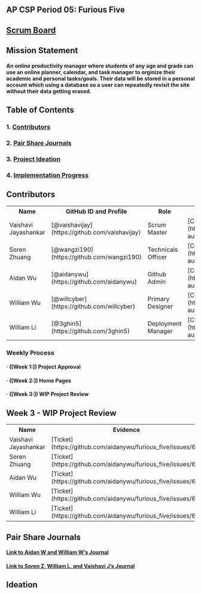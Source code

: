 
## AP CSP Period 05: Furious Five

## [Scrum Board](https://github.com/aidanywu/furious_five/projects/1)

## Mission Statement
#### An online productivity manager  where students of any age and grade can use an online planner, calendar, and task manager to orginize their academic and personal tasks/goals. Their data will be stored in a personal account which using a database so a user can repeatedly revisit the site without their data getting erased.

## Table of Contents
### 1. [Contributors](#contributors)
### 2. [Pair Share Journals](#journals)
### 3. [Project Ideation](#idea)
### 4. [Implementation Progress](#progress)

## Contributors <a id="contributors" name="contributors"></a>
<table>
  <tr>
    <th>Name</th>
    <th>GitHub ID and Profile</th>
    <th>Role</th>
    <th>Commits</th>
    <th>Tasks</th>
    <th>Scrumboard</th>
  </tr>
  <tr>
    <td>Vaishavi Jayashankar</td>
    <td>[@vaishavijay](https://github.com/vaishavijay)</td>
    <td>Scrum Master</td>
    <td>[Commits](https://github.com/aidanywu/furious_five/commits?author=vaishavijay)</td>
    <td>[Tasks](https://github.com/aidanywu/furious_five/issues?q=is%3Aissue+assignee%3Avaishavijay)</td>
    <td>[Scrumboard](https://github.com/aidanywu/furious_five/projects/1?card_filter_query=assignee%3Avaishavijay)</td>
  </tr>
  <tr>
    <td>Soren Zhuang</td>
    <td>[@wangzi190](https://github.com/wangzi190)</td>
    <td>Technicals Officer</td>
    <td>[Commits](https://github.com/aidanywu/furious_five/commits?author=wangzi190)</td>
    <td>[Tasks](https://github.com/aidanywu/furious_five/issues?q=is%3Aissue+assignee%3Awangzi190)</td>
    <td>[Scrumboard](https://github.com/aidanywu/furious_five/projects/1?card_filter_query=assignee%3Awangzi190)</td>
  </tr>
  <tr>
    <td>Aidan Wu</td>
    <td>[@aidanywu](https://github.com/aidanywu)</td>
    <td>Github Admin</td>
    <td>[Commits](https://github.com/aidanywu/furious_five/commits?author=aidanywu)</td>
    <td>[Tasks](https://github.com/aidanywu/furious_five/issues?q=is%3Aissue+assignee%3Aaidanywu)</td>
    <td>[Scrumboard](https://github.com/aidanywu/furious_five/projects/1?card_filter_query=assignee%3Aaidanywu)</td>
  </tr>
  <tr>
    <td>William Wu</td>
    <td>[@willcyber](https://github.com/willcyber)</td>
    <td>Primary Designer</td>
    <td>[Commits](https://github.com/aidanywu/furious_five/commits?author=willcyber)</td>
    <td>[Tasks](https://github.com/aidanywu/furious_five/issues?q=is%3Aissue+assignee%3Awillcyber)</td>
    <td>Scrumboard](https://github.com/aidanywu/furious_five/projects/1?card_filter_query=assignee%3Awillcyber)</td>
  </tr>
  <tr>
    <td>William Li</td>
    <td>[@3ghin5](https://github.com/3ghin5)</td>
    <td>Deployment Manager</td>
    <td>[Commits](https://github.com/aidanywu/furious_five/commits?author=3ghin5)</td>
    <td>[Tasks](https://github.com/aidanywu/furious_five/issues?q=is%3Aissue+assignee%3A3ghin5)</td>
    <td>[Scrumboard](https://github.com/aidanywu/furious_five/projects/1?card_filter_query=assignee%3A3ghin5)</td>
  </tr>
</table>

### Weekly Process <a id="progress" name="progress"></a>
#### · ([Week 1:]) Project Approval
#### · ([Week 2:]) Home Pages
#### · ([Week 3:]) WIP Project Review

## Week 3 - WIP Project Review
<table>
  <tr>
    <th>Name</th>
    <th>Evidence</th>
    <th>Grade</th>
  </tr>
  <tr>
    <td>Vaishavi Jayashankar</td>
    <td>[Ticket](https://github.com/aidanywu/furious_five/issues/67)</td>
    <td> - </td>
  </tr>
  <tr>
    <td>Soren Zhuang</td>
    <td>[Ticket](https://github.com/aidanywu/furious_five/issues/67)</td>
    <td> - </td>
  </tr>
  <tr>
    <td>Aidan Wu</td>
    <td>[Ticket](https://github.com/aidanywu/furious_five/issues/67)</td>
    <td> - </td>
  </tr>
  <tr>
    <td>William Wu</td>
    <td>[Ticket](https://github.com/aidanywu/furious_five/issues/67)</td>
    <td> - </td>
  </tr>
  <tr>
    <td>William Li</td>
    <td>[Ticket](https://github.com/aidanywu/furious_five/issues/67)</td>
    <td> - </td>
  </tr>
</table>
  
## Pair Share Journals <a id="journals" name="journals"></a>
#### [Link to Aidan W and William W’s Journal](https://docs.google.com/document/d/1Byg2xdhazwebff4lFHdSSj-k-xkj035d9EHa7PSV_1A/edit?usp=sharing)
#### [Link to Soren Z, William L, and Vaishavi J’s Journal](https://docs.google.com/document/d/1JlCWDvBfgdGk6yeL6dtcpMhvRKLAqF3XmNti3TT9wHY/edit?usp=sharing)

## Ideation <a id="idea" name="idea"></a>

